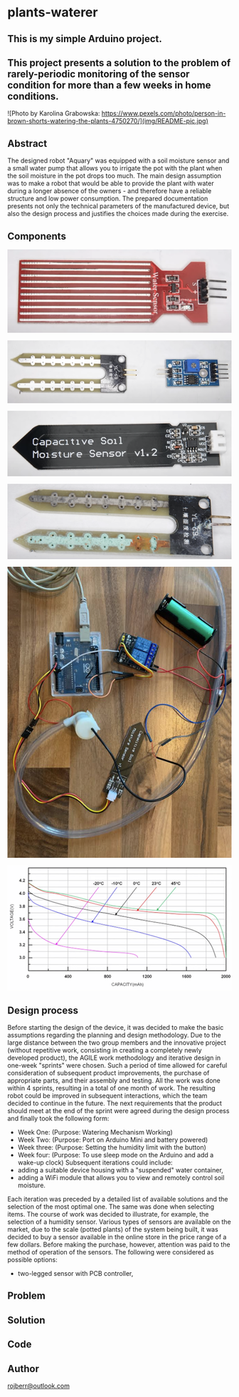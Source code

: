 # plants-waterer

## This is my simple Arduino project.

## This project presents a solution to the problem of rarely-periodic monitoring of the sensor condition for more than a few weeks in home conditions.

![Photo by Karolina Grabowska: https://www.pexels.com/photo/person-in-brown-shorts-watering-the-plants-4750270/](img/README-pic.jpg)

## Abstract

The designed robot "Aquary" was equipped with a soil moisture sensor and a small water pump that allows you to irrigate the pot with the plant when the soil moisture in the pot drops too much. The main design assumption was to make a robot that would be able to provide the plant with water during a longer absence of the owners - and therefore have a reliable structure and low power consumption. The prepared documentation presents not only the technical parameters of the manufactured device, but also the design process and justifies the choices made during the exercise.

## Components

![sensor2](img/sensor2.png)

![sensor1](img/sensor1.png)

![sensor3](img/sensor3.png)

![sensor4](img/sensor4.png)

![prototype](img/prototype.png)

![capacity](img/capacity.png)

## Design process

Before starting the design of the device, it was decided to make the basic assumptions regarding the planning and design methodology. Due to the large distance between the two group members and the innovative project (without repetitive work, consisting in creating a completely newly developed product), the AGILE work methodology and iterative design in one-week "sprints" were chosen. Such a period of time allowed for careful consideration of subsequent product improvements, the purchase of appropriate parts, and their assembly and testing.
All the work was done within 4 sprints, resulting in a total of one month of work. The resulting robot could be improved in subsequent interactions, which the team decided to continue in the future.
The next requirements that the product should meet at the end of the sprint were agreed during the design process and finally took the following form:

- Week One: (Purpose: Watering Mechanism Working)
- Week Two: (Purpose: Port on Arduino Mini and battery powered)
- Week three: (Purpose: Setting the humidity limit with the button)
- Week four: (Purpose: To use sleep mode on the Arduino and add a wake-up clock)
  Subsequent iterations could include:
- adding a suitable device housing with a "suspended" water container,
- adding a WiFi module that allows you to view and remotely control soil moisture.

Each iteration was preceded by a detailed list of available solutions and the selection of the most optimal one. The same was done when selecting items. The course of work was decided to illustrate, for example, the selection of a humidity sensor.
Various types of sensors are available on the market, due to the scale (potted plants) of the system being built, it was decided to buy a sensor available in the online store in the price range of a few dollars. Before making the purchase, however, attention was paid to the method of operation of the sensors. The following were considered as possible options:

- two-legged sensor with PCB controller,

## Problem

## Solution

## Code

## Author

rojberr@outlook.com
